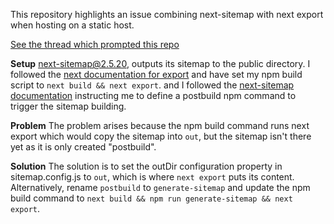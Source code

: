 This repository highlights an issue combining next-sitemap with next export when hosting on a static host.

[See the thread which prompted this repo](https://community.cloudflare.com/t/sitemap-not-available-through-cloudflare-pages/384330)

**Setup**
next-sitemap@2.5.20, outputs its sitemap to the public directory.
I followed the [next documentation for export](https://nextjs.org/docs/advanced-features/static-html-export#next-export) and have set my npm build script to `next build && next export`.
and I followed the [next-sitemap documentation](https://www.npmjs.com/package/next-sitemap#building-sitemaps) instructing me to define a postbuild npm command to trigger the sitemap building.

**Problem**
The problem arises because the npm build command runs next export which would copy the sitemap into `out`, but the sitemap isn't there yet as it is only created "postbuild".

**Solution**
The solution is to set the outDir configuration property in sitemap.config.js to `out`, which is where `next export` puts its content.
Alternatively, rename `postbuild` to `generate-sitemap` and update the npm build command to `next build && npm run generate-sitemap && next export`.
